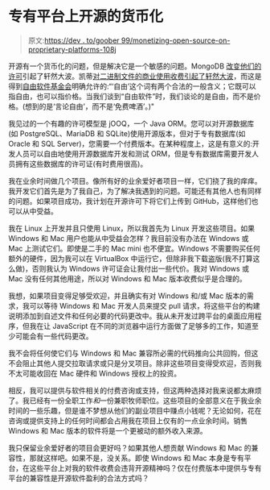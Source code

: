 # 专有平台上开源的货币化

> 原文:[https://dev . to/goober 99/monetizing-open-source-on-proprietary-platforms-108j](https://dev.to/goober99/monetizing-open-source-on-proprietary-platforms-108j)

开源有一个货币化的问题，但是解决它是一个敏感的问题。MongoDB [改变他们的许可](https://news.ycombinator.com/item?id=18229452)引起了轩然大波。凯蒂[对二进制文件的商业使用收费引起了轩然大波](https://news.ycombinator.com/item?id=15237923)，而这是得到[自由软件基金会](https://www.gnu.org/philosophy/selling.en.html)明确允许的:“‘自由’这个词有两个合法的一般含义；它既可以指自由，也可以指价格。当我们谈到“自由软件”时，我们谈论的是自由，而不是价格。(想到的是‘言论自由’，而不是‘免费啤酒’。)"

我见过的一个有趣的许可模型是 jOOQ，一个 Java ORM。您可以对开源数据库(如 PostgreSQL、MariaDB 和 SQLite)使用开源版本，但对于专有数据库(如 Oracle 和 SQL Server)，您需要一个付费版本。在某种程度上，这是有意义的:开发人员可以自由地使用开源数据库开发和测试 ORM，但是专有数据库需要开发人员拥有这些数据库的许可证(有时费用很高)。

我在业余时间做几个项目。像所有好的业余爱好者项目一样，它们挠了我的痒痒。我开发它们首先是为了我自己，为了解决我遇到的问题。可能还有其他人也有同样的问题。如果项目成功，我计划在开源许可下将它们上传到 GitHub，这样他们也可以从中受益。

我在 Linux 上开发并且只使用 Linux，所以我首先为 Linux 开发这些项目。如果 Windows 和 Mac 用户也能从中受益会怎样？我目前没有办法在 Windows 或 Mac 上测试它们。即使是二手的 Mac mini 也不便宜。Windows 不需要购买任何额外的硬件，因为我可以在 VirtualBox 中运行它，但除非我下载盗版(我不打算这么做)，否则我认为 Windows 许可证会让我付出一些代价。我对 Windows 或 Mac 没有任何其他用途，所以对 Windows 和 Mac 版本收费似乎是合理的。

我想，如果项目变得足够受欢迎，并且确实有对 Windows 和/或 Mac 版本的需求，我可以等待 Windows 和 Mac 开发人员来提交 pull 请求，将这些平台的构建说明添加到自述文件和任何必要的代码更改中。我从未开发过跨平台的桌面应用程序，但我在让 JavaScript 在不同的浏览器中运行方面做了足够多的工作，知道至少可能会有一些代码更改。

我不会将任何使它们与 Windows 和 Mac 兼容所必需的代码推向公共回购，但这不会阻止其他人提交拉取请求或只是分叉项目。除非这些项目变得受欢迎，否则我不太可能收回在 Mac 硬件和 Windows 授权上的投资。

相反，我可以提供与软件相关的付费咨询或支持，但这两种选择对我来说都太麻烦了。我已经有一份全职工作*和*一份兼职牧师职位。这些项目的全部意义在于我业余时间的一些乐趣，但是谁不梦想从他们的副业项目中赚点小钱呢？无论如何，花在咨询或提供支持上的任何时间都会占用我在项目上仅有的一点业余时间。销售 Windows 和 Mac 版本的软件将是一个更被动的额外收入来源。

我只保留业余爱好者的项目会更好吗？如果其他人想贡献 Windows 和 Mac 的兼容性，那就这样吧。如果不是，没关系。即使 Windows 和 Mac 本身是专有平台，在这些平台上对我的软件收费会违背开源精神吗？仅在付费版本中提供与专有平台的兼容性是开源软件盈利的合法方式吗？